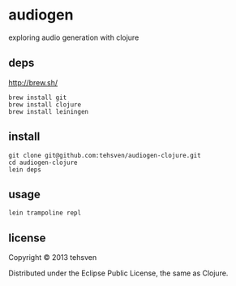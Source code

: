 # audiogen

exploring audio generation with clojure

## deps
http://brew.sh/

```
brew install git
brew install clojure
brew install leiningen
```

## install
```
git clone git@github.com:tehsven/audiogen-clojure.git
cd audiogen-clojure
lein deps
```

## usage
```
lein trampoline repl
```

## license

Copyright © 2013 tehsven

Distributed under the Eclipse Public License, the same as Clojure.
